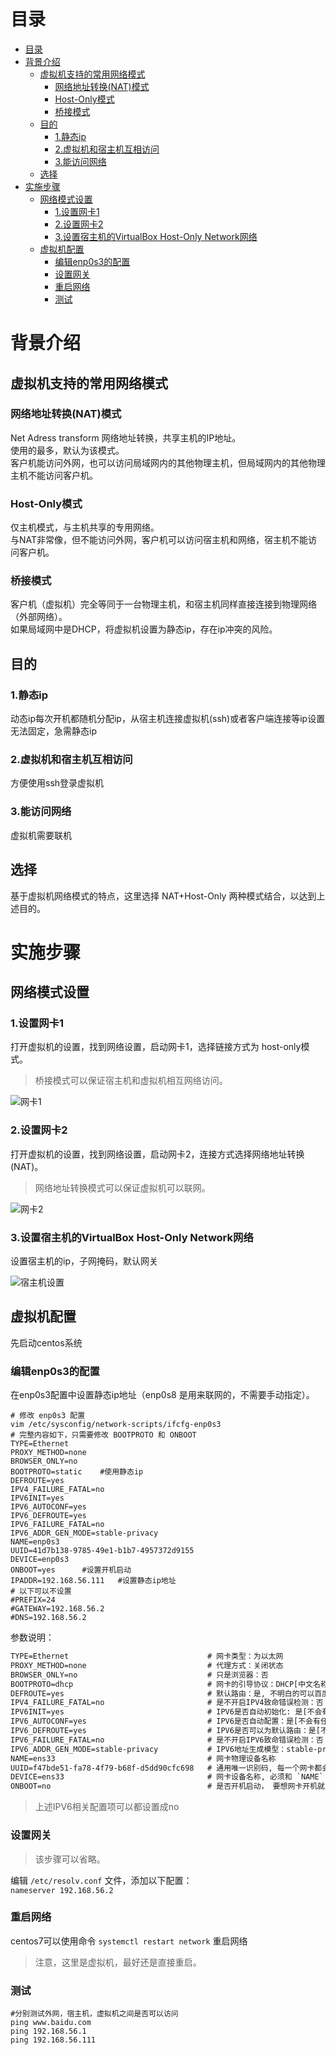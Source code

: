 <!--
 * @Autor: 李逍遥
 * @Date: 2021-03-02 05:26:07
 * @LastEditors: 李逍遥
 * @LastEditTime: 2021-04-05 14:48:40
 * @Descriptiong: 
-->

# 目录 #

- [目录](#目录)
- [背景介绍](#背景介绍)
  - [虚拟机支持的常用网络模式](#虚拟机支持的常用网络模式)
    - [网络地址转换(NAT)模式](#网络地址转换nat模式)
    - [Host-Only模式](#host-only模式)
    - [桥接模式](#桥接模式)
  - [目的](#目的)
    - [1.静态ip](#1静态ip)
    - [2.虚拟机和宿主机互相访问](#2虚拟机和宿主机互相访问)
    - [3.能访问网络](#3能访问网络)
  - [选择](#选择)
- [实施步骤](#实施步骤)
  - [网络模式设置](#网络模式设置)
    - [1.设置网卡1](#1设置网卡1)
    - [2.设置网卡2](#2设置网卡2)
    - [3.设置宿主机的VirtualBox Host-Only Network网络](#3设置宿主机的virtualbox-host-only-network网络)
  - [虚拟机配置](#虚拟机配置)
    - [编辑enp0s3的配置](#编辑enp0s3的配置)
    - [设置网关](#设置网关)
    - [重启网络](#重启网络)
    - [测试](#测试)

# 背景介绍 #

## 虚拟机支持的常用网络模式 ##

### 网络地址转换(NAT)模式 ###

Net Adress transform 网络地址转换，共享主机的IP地址。  
使用的最多，默认为该模式。  
客户机能访问外网，也可以访问局域网内的其他物理主机，但局域网内的其他物理主机不能访问客户机。  

### Host-Only模式 ###

仅主机模式，与主机共享的专用网络。  
与NAT非常像，但不能访问外网，客户机可以访问宿主机和网络，宿主机不能访问客户机。  

### 桥接模式 ###

客户机（虚拟机）完全等同于一台物理主机，和宿主机同样直接连接到物理网络（外部网络）。  
如果局域网中是DHCP，将虚拟机设置为静态ip，存在ip冲突的风险。  

## 目的 ##

### 1.静态ip ###

动态ip每次开机都随机分配ip，从宿主机连接虚拟机(ssh)或者客户端连接等ip设置无法固定，急需静态ip  

### 2.虚拟机和宿主机互相访问 ###

方便使用ssh登录虚拟机  

### 3.能访问网络 ###

虚拟机需要联机  

## 选择 ##

基于虚拟机网络模式的特点，这里选择 NAT+Host-Only 两种模式结合，以达到上述目的。  

# 实施步骤 #

## 网络模式设置 ##

### 1.设置网卡1 ###

打开虚拟机的设置，找到网络设置，启动网卡1，选择链接方式为 host-only模式。  
>桥接模式可以保证宿主机和虚拟机相互网络访问。  

![网卡1](images/vb_1.png)

### 2.设置网卡2 ###

打开虚拟机的设置，找到网络设置，启动网卡2，连接方式选择网络地址转换(NAT)。  
>网络地址转换模式可以保证虚拟机可以联网。  

![网卡2](images/vb_2.png)

### 3.设置宿主机的VirtualBox Host-Only Network网络 ###

设置宿主机的ip，子网掩码，默认网关  

![宿主机设置](images/vb_3.png)

## 虚拟机配置 ##

先启动centos系统  

### 编辑enp0s3的配置 ###

在enp0s3配置中设置静态ip地址（enp0s8 是用来联网的，不需要手动指定）。  

```shell
# 修改 enp0s3 配置
vim /etc/sysconfig/network-scripts/ifcfg-enp0s3
# 完整内容如下，只需要修改 BOOTPROTO 和 ONBOOT
TYPE=Ethernet
PROXY_METHOD=none
BROWSER_ONLY=no
BOOTPROTO=static    #使用静态ip
DEFROUTE=yes
IPV4_FAILURE_FATAL=no
IPV6INIT=yes
IPV6_AUTOCONF=yes
IPV6_DEFROUTE=yes
IPV6_FAILURE_FATAL=no
IPV6_ADDR_GEN_MODE=stable-privacy
NAME=enp0s3
UUID=41d7b138-9785-49e1-b1b7-4957372d9155
DEVICE=enp0s3
ONBOOT=yes      #设置开机启动
IPADDR=192.168.56.111   #设置静态ip地址
# 以下可以不设置
#PREFIX=24
#GATEWAY=192.168.56.2
#DNS=192.168.56.2
```

参数说明：  

```txt
TYPE=Ethernet                               # 网卡类型：为以太网
PROXY_METHOD=none                           # 代理方式：关闭状态
BROWSER_ONLY=no                             # 只是浏览器：否
BOOTPROTO=dhcp                              # 网卡的引导协议：DHCP[中文名称: 动态主机配置协议]
DEFROUTE=yes                                # 默认路由：是, 不明白的可以百度关键词 `默认路由` 
IPV4_FAILURE_FATAL=no                       # 是不开启IPV4致命错误检测：否
IPV6INIT=yes                                # IPV6是否自动初始化: 是[不会有任何影响, 现在还没用到IPV6]
IPV6_AUTOCONF=yes                           # IPV6是否自动配置：是[不会有任何影响, 现在还没用到IPV6]
IPV6_DEFROUTE=yes                           # IPV6是否可以为默认路由：是[不会有任何影响, 现在还没用到IPV6]
IPV6_FAILURE_FATAL=no                       # 是不开启IPV6致命错误检测：否
IPV6_ADDR_GEN_MODE=stable-privacy           # IPV6地址生成模型：stable-privacy [这只一种生成IPV6的策略]
NAME=ens33                                  # 网卡物理设备名称
UUID=f47bde51-fa78-4f79-b68f-d5dd90cfc698   # 通用唯一识别码, 每一个网卡都会有, 不能重复, 否两台linux只有一台网卡可用
DEVICE=ens33                                # 网卡设备名称, 必须和 `NAME` 值一样
ONBOOT=no                                   # 是否开机启动， 要想网卡开机就启动或通过 `systemctl restart network`控制网卡,必须设置为 `yes` 
```

>上述IPV6相关配置项可以都设置成no  

### 设置网关 ####

>该步骤可以省略。  

编辑 `/etc/resolv.conf` 文件，添加以下配置：  
`nameserver 192.168.56.2`  

### 重启网络 ###

centos7可以使用命令 `systemctl restart network` 重启网络  
>注意，这里是虚拟机，最好还是直接重启。  

### 测试 ###

```shell
#分别测试外网，宿主机，虚拟机之间是否可以访问
ping www.baidu.com
ping 192.168.56.1
ping 192.168.56.111
```

